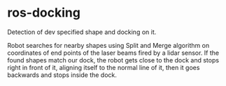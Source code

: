 # ros-docking
Detection of dev specified shape and docking on it.

Robot searches for nearby shapes using Split and Merge algorithm on coordinates of end points of the laser beams fired by a lidar sensor.
If the found shapes match our dock, the robot gets close to the dock and stops right in front of it, aligning itself to the normal line of it, then it goes backwards and stops inside the dock.
